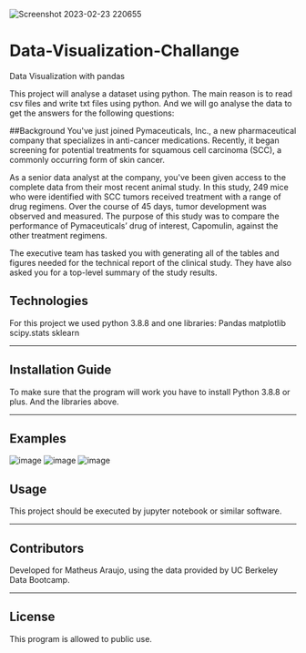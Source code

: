 
![Screenshot 2023-02-23 220655](https://user-images.githubusercontent.com/75823252/221104851-893dafbb-362c-4cca-89bb-cdfb9937f1f0.png)

# Data-Visualization-Challange
Data Visualization with pandas

This project will analyse a dataset using python. 
The main reason is to read csv files and write txt files using python. And we will go analyse the data to get the answers for the following questions:

##Background
You've just joined Pymaceuticals, Inc., a new pharmaceutical company that specializes in anti-cancer medications. Recently, it began screening for potential treatments for squamous cell carcinoma (SCC), a commonly occurring form of skin cancer.

As a senior data analyst at the company, you've been given access to the complete data from their most recent animal study. In this study, 249 mice who were identified with SCC tumors received treatment with a range of drug regimens. Over the course of 45 days, tumor development was observed and measured. The purpose of this study was to compare the performance of Pymaceuticals’ drug of interest, Capomulin, against the other treatment regimens.

The executive team has tasked you with generating all of the tables and figures needed for the technical report of the clinical study. They have also asked you for a top-level summary of the study results.


## Technologies

For this project we used python 3.8.8 and one libraries: 
Pandas
matplotlib
scipy.stats
sklearn

---

## Installation Guide

To make sure that the program will work you have to install Python 3.8.8 or plus. And the libraries above.
 

---

## Examples
![image](https://user-images.githubusercontent.com/75823252/224241727-4cecc159-58e9-4a28-aaa2-fc57539714cc.png)
![image](https://user-images.githubusercontent.com/75823252/224241818-cc204860-b1d6-4944-8357-4038ea5b49e4.png)
![image](https://user-images.githubusercontent.com/75823252/224241865-1c9cf20a-34f7-4322-89ef-53368927f46d.png)



## Usage

This project should be executed by jupyter notebook or similar software.

---

## Contributors

Developed for Matheus Araujo, using the data provided by UC Berkeley Data Bootcamp.

---

## License

This program is allowed to public use.
